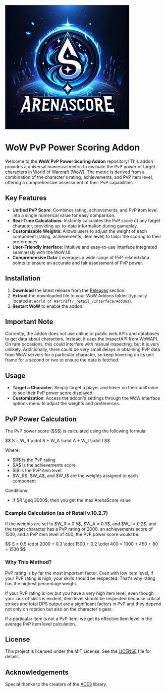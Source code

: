 <img src="doc/arenascore.png" alt="WoW Arena Score Logo" width="400" height="400">

# WoW PvP Power Scoring Addon

Welcome to the **WoW PvP Power Scoring Addon** repository! This addon provides a universal numerical metric to evaluate the PvP power of target characters in World of Warcraft (WoW). The metric is derived from a combination of the character's rating, achievements, and PvP item level, offering a comprehensive assessment of their PvP capabilities.

## Key Features

- **Unified PvP Score**: Combines rating, achievements, and PvP item level into a single numerical value for easy comparison.
- **Real-Time Calculations**: Instantly calculates the PvP score of any target character, providing up-to-date information during gameplay.
- **Customizable Weights**: Allows users to adjust the weight of each component (rating, achievements, item level) to tailor the scoring to their preferences.
- **User-Friendly Interface**: Intuitive and easy-to-use interface integrated seamlessly with the WoW UI.
- **Comprehensive Data**: Leverages a wide range of PvP-related data points to ensure an accurate and fair assessment of PvP power.

## Installation

1. **Download** the latest release from the [Releases](link_to_releases) section.
2. **Extract** the downloaded file to your WoW Addons folder (typically located at `World of Warcraft/_retail_/Interface/AddOns`).
3. **Restart WoW** to enable the addon.

## Important Note

Currently, the addon does not use online or public web APIs and databases to get data about characters. Instead, it uses the InspectAPI from WoWAPI. On rare occasions, this could interfere with manual inspecting, but it is very unlikely. Additionally, there could be very small delays in obtaining PvP data from WoW servers for a particular character, so keep hovering on its unit frame for a second or two to ensure the data is fetched.

## Usage

- **Target a Character**: Simply target a player and hover on their unitframe to see their PvP power score displayed.
- **Customization**: Access the addon's settings through the WoW interface options menu to adjust the weights and preferences.

## PvP Power Calculation

The PvP power score (\$S\$) is calculated using the following formula:

\$\$
S = W\_R \cdot R + W\_A \cdot A + W\_I \cdot I
\$\$

Where:

- \$R\$ is the PvP rating
- \$A\$ is the achievements score
- \$I\$ is the PvP item level
- \$W\_R\$, \$W\_A\$, and \$W\_I\$ are the weights assigned to each component

Conditions:

- If \$R \geq 3000\$, then you get the max ArenaScore value

### Example Calculation (as of Retail v.10.2.7)

If the weights are set to \$W\_R = 0.5\$, \$W\_A = 0.3\$, and \$W\_I = 0.2\$, and the target character has a PvP rating of 2000, an achievements score of 1500, and a PvP item level of 400, the PvP power score would be:

\$\$
S = 0.5 \cdot 2000 + 0.3 \cdot 1500 + 0.2 \cdot 400 = 1000 + 450 + 80 = 1530
\$\$

### Why This Method?

PvP rating is by far the most important factor. Even with low item level, if your PvP rating is high, your skills should be respected. That's why rating has the highest percentage weight.

If your PvP rating is low but you have a very high item level, even though your lack of skills is evident, item level should be respected because critical strikes and total DPS output are a significant factors in PvP and they depend not only on rotation but also on the character's gear.

If a particular item is not a PvP item, we get its effective item level in the average PvP item level calculation.

## License

This project is licensed under the MIT License. See the [LICENSE](https://raw.githubusercontent.com/ldilov/arenascore/main/LICENSE) file for details.

## Acknowledgements

Special thanks to the creators of the [ACE3](https://github.com/WoWUIDev/Ace3) library.